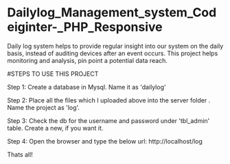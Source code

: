 # Dailylog_Management_system_Codeiginter-_PHP_Responsive
Daily log system helps to provide regular insight into our system on the daily basis, instead of auditing devices after an event occurs.
This project helps monitoring and analysis, pin point a potential data reach.

#STEPS TO USE THIS PROJECT

Step 1:
Create a database in Mysql. Name it as 'dailylog'

Step 2: 
Place all the files which I uploaded above into the server folder . Name the project as 'log'.

Step 3:
Check the db for the username and password under 'tbl_admin' table. Create a new, if you want it.

Step 4:
Open the browser and type the below url:
http://localhost/log

Thats all!





